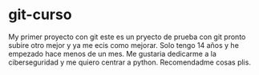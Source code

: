 # git-curso
My primer proyecto con git
este es un pryecto de prueba con git pronto subire otro mejor y ya me ecis como mejorar. Solo tengo 14 años y he empezado hace menos de un mes. Me gustaria dedicarme a la ciberseguridad
y me quiero centrar a python. Recomendadme cosas plis.
